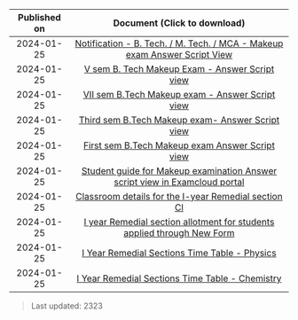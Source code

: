 | Published on |                                                Document (Click to download)                                                |
| :----------: | :------------------------------------------------------------------------------------------------------------------------: |
|  2024-01-25  |  [Notification - B. Tech. / M. Tech. / MCA - Makeup exam Answer Script View](20240125_Notification-Makeup_Exam_Answe.pdf)  |
|  2024-01-25  |                [V sem B. Tech Makeup Exam - Answer Script view](20240125_V_Semester_Answer_Script_View.pdf)                |
|  2024-01-25  |               [VII sem B.Tech Makeup exam - Answer Script view](20240125_VII_sem_B.Tech_Makeup_exam-_An.pdf)               |
|  2024-01-25  |               [Third sem B.Tech Makeup exam- Answer Script view](20240125_Third_sem_B.Tech_Makeup_exam-.pdf)               |
|  2024-01-25  |               [First sem B.Tech Makeup exam Answer Script view](20240125_First_sem__B.Tech_Makeup_exam.pdf)                |
|  2024-01-25  | [Student guide for Makeup examination Answer script view in Examcloud portal](20240125_Student_guide_for_Makeup_exami.pdf) |
|  2024-01-25  |                   [Classroom details for the I-year Remedial section Cl](20240125_Remedial_Section.png)                    |
|  2024-01-25  |    [I year Remedial section allotment for students applied through New Form](20240125_Studentwise_List1_21-01-2024.pdf)    |
|  2024-01-25  |                   [I Year Remedial Sections Time Table - Physics](20240125_Remedial_Timetable-8-14.pdf)                    |
|  2024-01-25  |                   [I Year Remedial Sections Time Table - Chemistry](20240125_Remedial_Timetable-1-7.pdf)                   |

> Last updated: 2323
